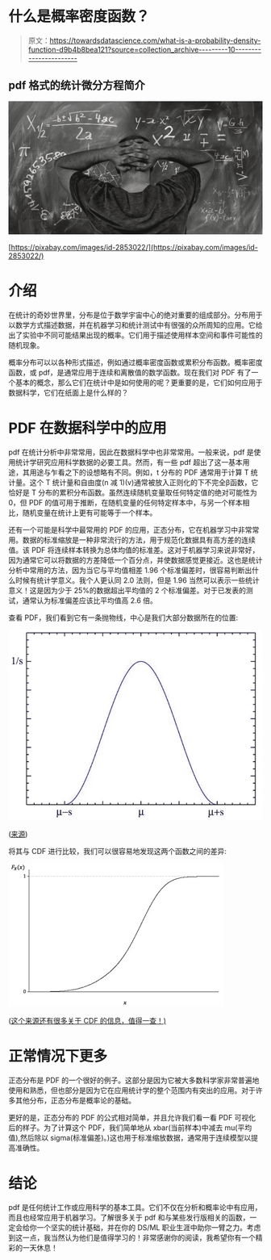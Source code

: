 # 什么是概率密度函数？

> 原文：<https://towardsdatascience.com/what-is-a-probability-density-function-d9b4b8bea121?source=collection_archive---------10----------------------->

## pdf 格式的统计微分方程简介

![](img/72096571c0c23badc7e67268e7dd0588.png)

[https://pixabay.com/images/id-2853022/](https://pixabay.com/images/id-2853022/)

# 介绍

在统计的奇妙世界里，分布是位于数学宇宙中心的绝对重要的组成部分。分布用于以数学方式描述数据，并在机器学习和统计测试中有很强的众所周知的应用。它给出了实验中不同可能结果出现的概率。它们用于描述使用样本空间和事件可能性的随机现象。

概率分布可以以各种形式描述，例如通过概率密度函数或累积分布函数。概率密度函数，或 pdf，是通常应用于连续和离散值的数学函数。现在我们对 PDF 有了一个基本的概念，那么它们在统计中是如何使用的呢？更重要的是，它们如何应用于数据科学，它们在纸面上是什么样的？

# PDF 在数据科学中的应用

pdf 在统计分析中非常常用，因此在数据科学中也非常常用。一般来说，pdf 是使用统计学研究应用科学数据的必要工具。然而，有一些 pdf 超出了这一基本用途，其用途与乍看之下的设想略有不同。例如，t 分布的 PDF 通常用于计算 T 统计量。这个 T 统计量和自由度(n 减 1)(v)通常被放入正则化的下不完全β函数，它恰好是 T 分布的累积分布函数。虽然连续随机变量取任何特定值的绝对可能性为 0，但 PDF 的值可用于推断，在随机变量的任何特定样本中，与另一个样本相比，随机变量在统计上更有可能等于一个样本。

还有一个可能是科学中最常用的 PDF 的应用，正态分布，它在机器学习中非常常用。数据的标准缩放是一种非常流行的方法，用于规范化数据具有高方差的连续值。该 PDF 将连续样本转换为总体均值的标准差。这对于机器学习来说非常好，因为通常它可以将数据的方差降低一个百分点，并使数据感觉更接近。这也是统计分析中常用的方法，因为当它与平均值相差 1.96 个标准偏差时，很容易判断出什么时候有统计学意义。我个人更认同 2.0 法则，但是 1.96 当然可以表示一些统计意义！这是因为少于 25%的数据超出平均值的 2 个标准偏差。对于已发表的测试，通常认为标准偏差应该比平均值高 2.6 倍。

查看 PDF，我们看到它有一条抛物线，中心是我们大部分数据所在的位置:

![](img/0246406d18443e4cd4a3907c64764ad6.png)

([来源](https://snappygoat.com/s/?q=bestof%3ABidirectional+scattering+distribution+function.svg+Illustration+of+BRDF+Bidirectional+reflectance+distribution+function+and+BTDF+Bidirectional+transmittance#00255e96222507bf3243bcd6a7bc813f22228284,0,481.))

将其与 CDF 进行比较，我们可以很容易地发现这两个函数之间的差异:

![](img/a3aa25395207ff4027d221e21c29e222.png)

([这个来源还有很多关于 CDF 的信息，值得一查！)](http://amsi.org.au/ESA_Senior_Years/SeniorTopic4/4e/4e_2content_2.html)

# 正常情况下更多

正态分布是 PDF 的一个很好的例子。这部分是因为它被大多数科学家非常普遍地使用和熟悉，但也部分是因为它在应用统计学的整个范围内有突出的应用。对于许多其他分布，正态分布是概率论的基础。

更好的是，正态分布的 PDF 的公式相对简单，并且允许我们看一看 PDF 可视化后的样子。为了计算这个 PDF，我们简单地从 xbar(当前样本)中减去 mu(平均值),然后除以 sigma(标准偏差)。)这也用于标准缩放数据，通常用于连续模型以提高准确性。

# 结论

pdf 是任何统计工作或应用科学的基本工具。它们不仅在分析和概率论中有应用，而且也经常应用于机器学习。了解很多关于 pdf 和与某些发行版相关的函数，一定会给你一个坚实的统计基础，并在你的 DS/ML 职业生涯中助你一臂之力。考虑到这一点，我当然认为他们是值得学习的！非常感谢你的阅读，我希望你有一个精彩的一天休息！